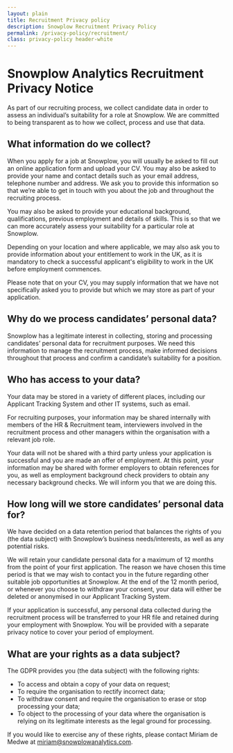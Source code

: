 ```yaml
---
layout: plain
title: Recruitment Privacy policy
description: Snowplow Recruitment Privacy Policy
permalink: /privacy-policy/recruitment/
class: privacy-policy header-white
---
```


# Snowplow Analytics Recruitment Privacy Notice 

As part of our recruiting process, we collect candidate data in order to assess an individual’s suitability for a role at Snowplow. We are committed to being transparent as to how we collect, process and use that data. 

## What information do we collect?

When you apply for a job at Snowplow, you will usually be asked to fill out an online application form and upload your CV. You may also be asked to provide your name and contact details such as your email address, telephone number and address. We ask you to provide this information so that we’re able to get in touch with you about the job and throughout the recruiting process.

You may also be asked to provide your educational background, qualifications, previous employment and details of skills. This is so that we can more accurately assess your suitability for a particular role at Snowplow. 

Depending on your location and where applicable, we may also ask you to provide information about your entitlement to work in the UK, as it is mandatory to check a successful applicant's eligibility to work in the UK before employment commences.

Please note that on your CV, you may supply information that we have not specifically asked you to provide but which we may store as part of your application.

## Why do we process candidates’ personal data?

Snowplow has a legitimate interest in collecting, storing and processing candidates’ personal data for recruitment purposes. We need this information to manage the recruitment process, make informed decisions throughout that process and confirm a candidate’s suitability for a position.

## Who has access to your data?

Your data may be stored in a variety of different places, including our Applicant Tracking System and other IT systems, such as email. 

For recruiting purposes, your information may be shared internally with members of the HR & Recruitment team, interviewers involved in the recruitment process and other managers within the organisation with a relevant job role.

Your data will not be shared with a third party unless your application is successful and you are made an offer of employment. At this point, your information may be shared with former employers to obtain references for you, as well as employment background check providers to obtain any necessary background checks. We will inform you that we are doing this.


## How long will we store candidates’ personal data for?

We have decided on a data retention period that balances the rights of you (the data subject) with Snowplow’s business needs/interests, as well as any potential risks.

We will retain your candidate personal data for a maximum of 12 months from the point of your first application. The reason we have chosen this time period is that we may wish to contact you in the future regarding other suitable job opportunities at Snowplow. At the end of the 12 month period, or whenever you choose to withdraw your consent, your data will either be deleted or anonymised in our Applicant Tracking System. 

If your application is successful, any personal data collected during the recruitment process will be transferred to your HR file and retained during your employment with Snowplow. You will be provided with a separate privacy notice to cover your period of employment. 


## What are your rights as a data subject?

The GDPR provides you (the data subject) with the following rights:

* To access and obtain a copy of your data on request;  
* To require the organisation to rectify incorrect data;  
* To withdraw consent and require the organisation to erase or stop processing your data;
* To object to the processing of your data where the organisation is relying on its legitimate interests as the legal ground for processing.

If you would like to exercise any of these rights, please contact Miriam de Medwe at miriam@snowplowanalytics.com. 
